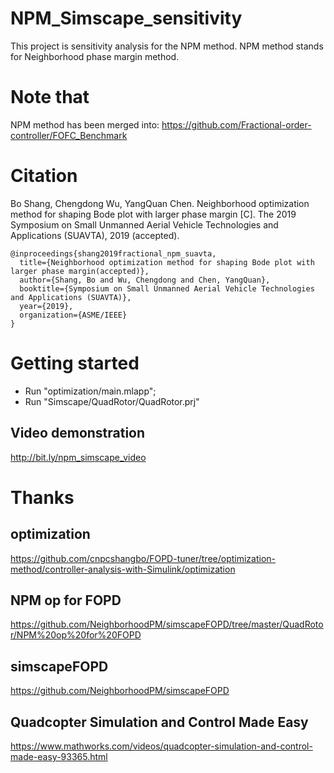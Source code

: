 # NPM_Simscape_sensitivity
This project is sensitivity analysis for the NPM method.
NPM method stands for Neighborhood phase margin method.

# Note that 
NPM method has been merged into: https://github.com/Fractional-order-controller/FOFC_Benchmark

# Citation
Bo Shang, Chengdong Wu, YangQuan Chen. Neighborhood optimization method for shaping Bode plot with larger phase margin [C]. The 2019 Symposium on Small Unmanned Aerial Vehicle Technologies and Applications (SUAVTA), 2019 (accepted).
```
@inproceedings{shang2019fractional_npm_suavta,
  title={Neighborhood optimization method for shaping Bode plot with larger phase margin(accepted)},
  author={Shang, Bo and Wu, Chengdong and Chen, YangQuan},
  booktitle={Symposium on Small Unmanned Aerial Vehicle Technologies and Applications (SUAVTA)},
  year={2019},
  organization={ASME/IEEE}
}
```

# Getting started
* Run "optimization/main.mlapp";
* Run "Simscape/QuadRotor/QuadRotor.prj"

## Video demonstration
http://bit.ly/npm_simscape_video

# Thanks
## optimization
https://github.com/cnpcshangbo/FOPD-tuner/tree/optimization-method/controller-analysis-with-Simulink/optimization
## NPM op for FOPD 
https://github.com/NeighborhoodPM/simscapeFOPD/tree/master/QuadRotor/NPM%20op%20for%20FOPD
## simscapeFOPD
https://github.com/NeighborhoodPM/simscapeFOPD
## Quadcopter Simulation and Control Made Easy
https://www.mathworks.com/videos/quadcopter-simulation-and-control-made-easy-93365.html

